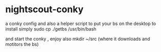 # nightscout-conky
a conky config and also a helper script to put your bs on the desktop
to install simply 
sudo cp ./getbs /usr/bin/bash

and start the conky , enjoy
also mkdir ~/src (where it downloads and motitors the bs)

